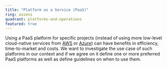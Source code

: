 ```yaml
---
title: "Platform as a Service (PaaS)"
ring: assess
quadrant: platforms-and-operations
featured: true
---
```


Using a PaaS platform for specific projects (instead of using more low-level cloud-native services from [AWS](/platforms-and-operations/aws) or [Azure](/platforms-and-operations/azure))
can have benefits in efficiency, time-to-market and costs. We want to investigate the use case of
such platforms in our context and if we agree on it define one or more preferred PaaS platforms
as well as define guidelines on when to use them.
